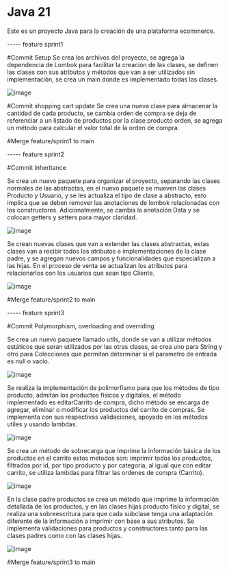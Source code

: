 # Java 21

Este es un proyecto Java para la creación de una plataforma ecommerce. 

----- feature sprint1

#Commit Setup
Se crea los archivos del proyecto, se agrega la dependencia de Lombok para facilitar la creación de las 
clases, se definen las clases con sus atributos y métodos que van a ser utilizados sin implementación, 
se crea un main donde es implementado todas las clases.

![image](https://github.com/user-attachments/assets/94dc62b8-7945-4d6e-8ca9-561f4ed7ba6b)

#Commit shopping cart update
Se crea una nueva clase para almacenar la cantidad de cada producto, se cambia orden de compra se deja de
referenciar a un listado de productos por la clase producto orden, se agrega un método para calcular el 
valor total de la orden de compra.

#Merge feature/sprint1 to main

----- feature sprint2

#Commit Inheritance

Se crea un nuevo paquete para organizar el proyecto, separando las clases normales de las abstractas, en el 
nuevo paquete se mueven las clases Producto y Usuario, y se les actualiza el tipo de clase a abstracto, esto
implica que se deben remover las anotaciones de lombok relacionadas con los constructores. Adicionalmente, 
se cambia la anotación Data y se colocan getters y setters para mayor claridad.

![image](https://github.com/user-attachments/assets/e00678a7-6618-4679-aeda-bc1f111ec8b8)

Se crean nuevas clases que van a extender las clases abstractas, estas clases van a recibir todos los atributos
e implementaciones de la clase padre, y se agregan nuevos campos y funcionalidades que especializan a las hijas.
En el proceso de venta se actualizan los atributos para relacionarlos con los usuarios que sean tipo Cliente.

![image](https://github.com/user-attachments/assets/b0a5f37f-3561-4d28-9301-f5326a357cfb)


#Merge feature/sprint2 to main

----- feature sprint3

#Commit Polymorphism, overloading and overriding

Se crea un nuevo paquete llamado utils, donde se van a utilizar métodos estáticos que seran utilizados por las
otras clases, se crea uno para String y otro para Colecciones que permitan determinar si el parametro de entrada
es null o vacio. 

![image](https://github.com/user-attachments/assets/907ae7cc-5ab3-452d-8659-b193d44ba8eb)

Se realiza la implementación de polimorfismo para que los métodos de tipo producto, admitan los productos fisicos
y digitales, el método implementado es editarCarrito de compra, dicho método se encarga de agregar, eliminar o 
modificar los productos del carrito de compras. Se implementa con sus respectivas validaciones, apoyado en los 
métodos utiles y usando lambdas.

![image](https://github.com/user-attachments/assets/88693a65-18b7-4a94-946a-9e2518b4af35)

Se crea un método de sobrecarga que imprime la información básica de los productos en el carrito estos metodos
son: imprimir todos los productos, filtrados por id, por tipo producto y por categoria, al igual que con editar
carrito, se utiliza lambdas para filtrar las ordenes de compra (Carrito).

![image](https://github.com/user-attachments/assets/38100d59-c817-41c3-a44e-5006d4ff0821)

En la clase padre productos se crea un método que imprime la información detallada de los productos, y en las clases
hijas producto fisico y digital, se realiza una sobreescritura para que cada subclase tenga una adaptación diferente
de la información a imprimir con base a sus atributos. Se implementa validaciones para productos y constructores 
tanto para las clases padres como con las clases hijas.

![image](https://github.com/user-attachments/assets/6b022c45-b6bd-4090-88a9-d7b6900edd66)

#Merge feature/sprint3 to main
